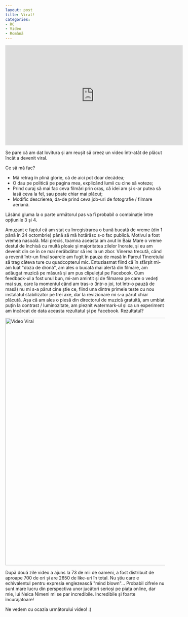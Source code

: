 ```yaml
---
layout: post
title: Viral!
categories:
- RC
- Video
- Română
---
```

<iframe width="560" height="315" src="https://www.youtube.com/embed/57Bk_bE3EsQ?rel=0&amp;showinfo=0" frameborder="0" gesture="media" allow="encrypted-media" allowfullscreen></iframe>

Se pare că am dat lovitura și am reușit să creez un video într-atât de plăcut încât a devenit viral.

Ce să mă fac?

- Mă retrag în plină glorie, că de aici pot doar decădea;
- O dau pe politică pe pagina mea, explicând lumii cu cine să voteze;
- Prind curaj să mai fac ceva filmări prin oraș, că idei am și s-ar putea să iasă ceva la fel, sau poate chiar mai plăcut;
- Modific descrierea, da-de prind ceva job-uri de fotografie / filmare aeriană.

Lăsând gluma la o parte următorul pas va fi probabil o combinație între opțiunile 3 și 4.

Amuzant e faptul că am stat cu înregistrarea o bună bucată de vreme (din 1 până în 24 octombrie) până să mă hotărăsc s-o fac publică. Motivul a fost vremea nasoală. Mai precis, toamna aceasta am avut în Baia Mare o vreme destul de închisă cu multă ploaie și majoritatea zilelor înorate, și eu am devenit din ce în ce mai nerăbdător să ies la un zbor. Vinerea trecută, când a revenit într-un final soarele am fugit în pauza de masă în Parcul Tineretului să trag câteva ture cu quadcopterul mic. Entuziasmat fiind că în sfârșit mi-am luat "doza de dronă", am ales o bucată mai alertă din filmare, am adăugat muzică pe măsură și am pus clipulețul pe Facebook. Cum feedback-ul a fost unul bun, mi-am amintit și de filmarea pe care o vedeți mai sus, care la momentul când am tras-o (într-o joi, tot într-o pauză de masă) nu mi s-a părut cine știe ce, fiind una dintre primele teste cu nou instalatul stabilizator pe trei axe, dar la revizionare mi s-a părut chiar plăcută. Așa că am ales o piesă din directorul de muzică gratuită, am umblat puțin la contrast / luminozitate, am pleznit watermark-ul și ca un experiment am încărcat de data aceasta rezultatul și pe Facebook. Rezultatul?

<a href="https://content.rusiczki.net/2015/10/video-viral.png"><img class="alignnone size-full wp-image-5053" src="https://content.rusiczki.net/2015/10/video-viral.png" alt="Video Viral" width="925" height="779" /></a>

După două zile video a ajuns la 73 de mii de oameni, a fost distribuit de aproape 700 de ori și are 2650 de like-uri în total. Nu știu care e echivalentul pentru expresia englezească "mind blown"... Probabil cifrele nu sunt mare lucru din perspectiva unor jucători serioși pe piața online, dar mie, lui Neica Nimeni mi se par incredibile. Incredibile și foarte încurajatoare!

Ne vedem cu ocazia următorului video! :)